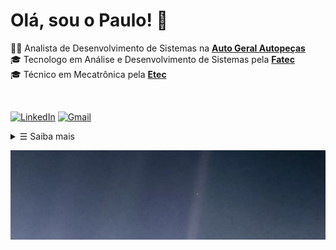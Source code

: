 # Olá, sou o Paulo! 👋

🧑‍💻 Analista de Desenvolvimento de Sistemas na <strong><a href="https://www.linkedin.com/company/autogeralautopecas/mycompany/" target="_blank">Auto Geral Autopeças</a></strong> <br>
🎓 Tecnologo em Análise e Desenvolvimento de Sistemas pela <strong><a href="" target="_blank">Fatec</a></strong> <br>
🎓 Técnico em Mecatrônica pela <strong><a href="" target="_blank">Etec</a></strong>

<br>

[![LinkedIn](https://img.shields.io/badge/LinkedIn-0077B5?style=for-the-badge&logo=linkedin&logoColor=white)](https://www.linkedin.com/in/paulo-mujollo/) [![Gmail](https://img.shields.io/badge/Gmail-333333?style=for-the-badge&logo=gmail&logoColor=red)](mailto:p.mujollo@gmail.com)

<details>
   <summary> &#9776; Saiba mais</summary>

<br>

![Java](https://img.shields.io/badge/java-%23ED8B00.svg?style=for-the-badge&logo=openjdk&logoColor=white) ![JavaScript](https://img.shields.io/badge/JavaScript-F7DF1E?style=for-the-badge&logo=javascript&logoColor=black) ![C#](https://img.shields.io/badge/C%23-239120?style=for-the-badge&logo=c-sharp&logoColor=white) 

![Spring](https://img.shields.io/badge/spring-%236DB33F.svg?style=for-the-badge&logo=spring&logoColor=white) ![React Native](https://img.shields.io/badge/React_Native-20232A?style=for-the-badge&logo=react&logoColor=61DAFB) ![Express](https://img.shields.io/badge/express.js-%23404d59.svg?style=for-the-badge&logo=express&logoColor=%2361DAFB) 

![MySQL](https://img.shields.io/badge/MySQL-00000F?style=for-the-badge&logo=mysql&logoColor=white) ![MongoDB](https://img.shields.io/badge/MongoDB-%234ea94b.svg?style=for-the-badge&logo=mongodb&logoColor=white)

![GoogleCloud](https://img.shields.io/badge/GoogleCloud-%234285F4.svg?style=for-the-badge&logo=google-cloud&logoColor=white) ![Linux](https://img.shields.io/badge/Linux-000?style=for-the-badge&logo=linux&logoColor=FCC624) ![macOS](https://img.shields.io/badge/mac%20os-000000?style=for-the-badge&logo=macos&logoColor=F0F0F0)

<br>

![](https://github-readme-stats.vercel.app/api?username=paulomujollo&show_icons=true&theme=aura)

<br>

<img src="https://github.com/Anmol-Baranwal/Cool-GIFs-For-GitHub/assets/74038190/761f4c99-eda3-4c9a-a4ec-2b6311e2433a" width="75">&nbsp;

</details>

![we are here](image.png)
